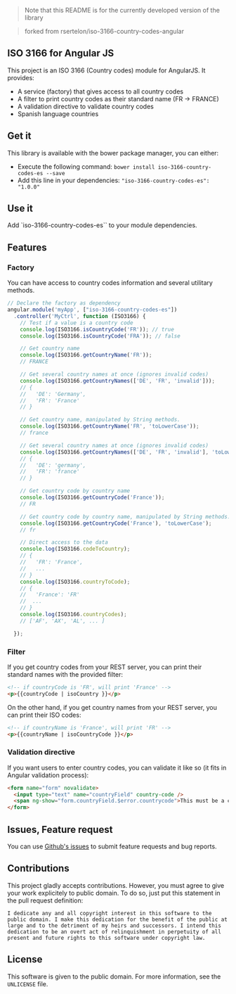 >Note that this README is for the currently developed version of the library

>forked from rsertelon/iso-3166-country-codes-angular

## ISO 3166 for Angular JS

This project is an ISO 3166 (Country codes) module for AngularJS. It provides:

* A service (factory) that gives access to all country codes
* A filter to print country codes as their standard name (FR -> FRANCE)
* A validation directive to validate country codes
* Spanish language countries

## Get it

This library is available with the bower package manager, you can either:

* Execute the following command: `bower install iso-3166-country-codes-es --save`
* Add this line in your dependencies: `"iso-3166-country-codes-es": "1.0.0"`

## Use it

Add `iso-3166-country-codes-es`` to your module dependencies.

## Features

### Factory

You can have access to country codes information and several utilitary methods.

```javascript
// Declare the factory as dependency
angular.module('myApp', ["iso-3166-country-codes-es"])
  .controller('MyCtrl', function (ISO3166) {
    // Test if a value is a country code
    console.log(ISO3166.isCountryCode('FR')); // true
    console.log(ISO3166.isCountryCode('FRA')); // false

    // Get country name
    console.log(ISO3166.getCountryName('FR'));
    // FRANCE

    // Get several country names at once (ignores invalid codes)
    console.log(ISO3166.getCountryNames(['DE', 'FR', 'invalid']));
    // {
    //   'DE': 'Germany',
    //   'FR': 'France'
    // }

    // Get country name, manipulated by String methods.
    console.log(ISO3166.getCountryName('FR', 'toLowerCase'));
    // france

    // Get several country names at once (ignores invalid codes)
    console.log(ISO3166.getCountryNames(['DE', 'FR', 'invalid'], 'toLowerCase'));
    // {
    //   'DE': 'germany',
    //   'FR': 'france'
    // }

    // Get country code by country name
    console.log(ISO3166.getCountryCode('France'));
    // FR

    // Get country code by country name, manipulated by String methods.
    console.log(ISO3166.getCountryCode('France'), 'toLowerCase');
    // fr

    // Direct access to the data
    console.log(ISO3166.codeToCountry);
    // {
    //   'FR': 'France',
    //   ...
    // }
    console.log(ISO3166.countryToCode);
    // {
    //   'France': 'FR'
    //  ...
    // }
    console.log(ISO3166.countryCodes);
    // ['AF', 'AX', 'AL', ... ]

  });
```

### Filter

If you get country codes from your REST server, you can print their standard names with the provided filter:

```html
<!-- if countryCode is 'FR', will print 'France' -->
<p>{{countryCode | isoCountry }}</p>
```

On the other hand, if you get country names from your REST server, you can print their ISO codes:

```html
<!-- if countryName is 'France', will print 'FR' -->
<p>{{countryName | isoCountryCode }}</p>
```

### Validation directive

If you want users to enter country codes, you can validate it like so (it fits in Angular validation process):

```html
<form name="form" novalidate>
  <input type="text" name="countryField" country-code />
  <span ng-show="form.countryField.$error.countrycode">This must be a country code!</span>
</form>
```

## Issues, Feature request

You can use [Github's issues](https://github.com/rsertelon/iso-3166-country-codes-angular/issues) to submit feature requests and bug reports.

## Contributions

This project gladly accepts contributions. However, you must agree to give your work explicitely to public domain. To do so, just put this statement in the pull request definition:

```
I dedicate any and all copyright interest in this software to the
public domain. I make this dedication for the benefit of the public at
large and to the detriment of my heirs and successors. I intend this
dedication to be an overt act of relinquishment in perpetuity of all
present and future rights to this software under copyright law.
```

## License

This software is given to the public domain. For more information, see the `UNLICENSE` file.
